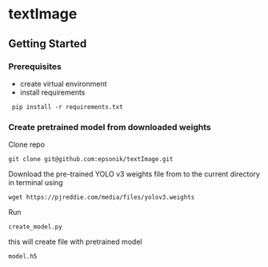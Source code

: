 # textImage
## Getting Started
### Prerequisites
* create virtual environment
* install requirements
```
 pip install -r requirements.txt
```
### Create pretrained model from downloaded weights
Clone repo
```
git clone git@github.com:epsonik/textImage.git
```
Download the pre-trained YOLO v3 weights file from to the current directory in terminal using
```
wget https://pjreddie.com/media/files/yolov3.weights
```
Run
```
create_model.py
```
this will create file with pretrained model
```
model.h5

```
